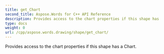 ```yaml
---
title: get_Chart
second_title: Aspose.Words for C++ API Reference
description: Provides access to the chart properties if this shape has a Chart. 
type: docs
weight: 0
url: /cpp/aspose.words.drawing/shape/get_chart/
---
```


Provides access to the chart properties if this shape has a Chart. 

